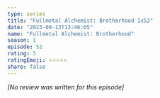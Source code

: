 ```yaml
---
type: series
title: "Fullmetal Alchemist: Brotherhood 1x52"
date: "2023-09-13T13:46:05"
name: "Fullmetal Alchemist: Brotherhood"
season: 1
episode: 52
rating: 5
ratingEmoji: ⭐️⭐️⭐️⭐️⭐️
share: false
---
```


*[No review was written for this episode]*
